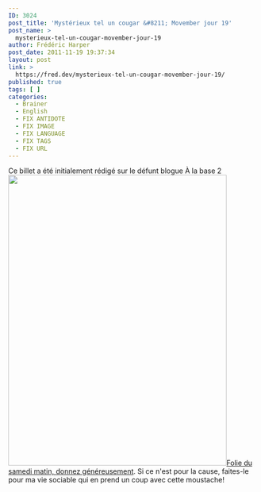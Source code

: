```yaml
---
ID: 3024
post_title: 'Mystérieux tel un cougar &#8211; Movember jour 19'
post_name: >
  mysterieux-tel-un-cougar-movember-jour-19
author: Frédéric Harper
post_date: 2011-11-19 19:37:34
layout: post
link: >
  https://fred.dev/mysterieux-tel-un-cougar-movember-jour-19/
published: true
tags: [ ]
categories:
  - Brainer
  - English
  - FIX ANTIDOTE
  - FIX IMAGE
  - FIX LANGUAGE
  - FIX TAGS
  - FIX URL
---
```

<div id="deadblog">Ce billet a été initialement rédigé sur le défunt blogue À la base 2</div> <a href="https://fred.dev/?attachment_id=6042" rel="attachment wp-att-6042"><img title="WP_000165" src="http://fred.dev/wp-content/uploads/2011/11/WP_000165-440x586.jpg" alt="" width="440" height="586"/></a<p>Folie du samedi matin, <a href="https://oocz.net/l" target="_blank" rel="noopener noreferrer">donnez généreusement</a>. Si ce n'est pour la cause, faites-le pour ma vie sociable qui en prend un coup avec cette moustache!</p> 